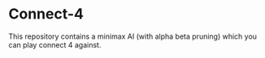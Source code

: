 # Connect-4
This repository contains a minimax AI (with alpha beta pruning) which you can play connect 4 against.
